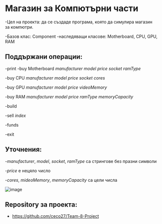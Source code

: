 # Магазин за Компютърни части
-Цел на проекта: да се създаде програма, която да симулира магазин за компютри.

-Базов клас: Component
-наследяващи класове: Motherboard, CPU, GPU, RAM

Поддържани операции:
-
-print
-buy Motherboard *manufacturer* *model* *price* *socket* *ramType*

-buy CPU *manufacturer* *model* *price* *socket* *cores*

-buy GPU *manufacturer* *model* *price* *videoMemory*  

-buy RAM *manufacturer* *model* *price* *ramType* *memoryCapacity*

-build

-sell *index*

-funds

-exit


 Уточнения:
 -
 -*manufacturer*, *model*, *socket*, *ramType* са стрингове без празни символи
 
 -*price* е нецяло число
 
 -*cores*, *mideoMemory*, *memoryCapacity* са цели числа
 
 
![image](https://user-images.githubusercontent.com/16359914/173884389-abceaf82-347b-4b3b-a31c-ac90ede13710.png)

Repository за проекта:
-
- https://github.com/ceco27/Team-8-Project
